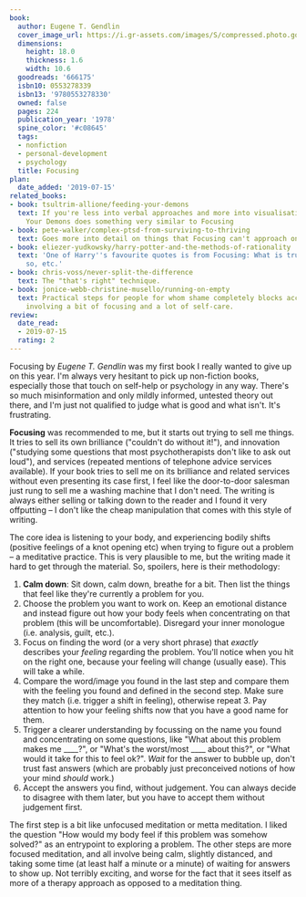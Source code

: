 ```yaml
---
book:
  author: Eugene T. Gendlin
  cover_image_url: https://i.gr-assets.com/images/S/compressed.photo.goodreads.com/books/1390966073l/666175.jpg
  dimensions:
    height: 18.0
    thickness: 1.6
    width: 10.6
  goodreads: '666175'
  isbn10: 0553278339
  isbn13: '9780553278330'
  owned: false
  pages: 224
  publication_year: '1978'
  spine_color: '#c08645'
  tags:
  - nonfiction
  - personal-development
  - psychology
  title: Focusing
plan:
  date_added: '2019-07-15'
related_books:
- book: tsultrim-allione/feeding-your-demons
  text: If you're less into verbal approaches and more into visualisation, Feeding
    Your Demons does something very similar to Focusing
- book: pete-walker/complex-ptsd-from-surviving-to-thriving
  text: Goes more into detail on things that Focusing can't approach on its own.
- book: eliezer-yudkowsky/harry-potter-and-the-methods-of-rationality
  text: 'One of Harry''s favourite quotes is from Focusing: What is true is already
    so, etc.'
- book: chris-voss/never-split-the-difference
  text: The "that's right" technique.
- book: jonice-webb-christine-musello/running-on-empty
  text: Practical steps for people for whom shame completely blocks access to emotions,
    involving a bit of focusing and a lot of self-care.
review:
  date_read:
  - 2019-07-15
  rating: 2
---
```


Focusing by *Eugene T. Gendlin* was my first book I really wanted to give up on this year. I'm always very hesitant to
pick up non-fiction books, especially those that touch on self-help or psychology in any way. There's so much
misinformation and only mildly informed, untested theory out there, and I'm just not qualified to judge what is good and
what isn't. It's frustrating.

**Focusing** was recommended to me, but it starts out trying to sell me things. It tries to sell its own brilliance
("couldn't do without it!"), and innovation ("studying some questions that most psychotherapists don't like to ask out
loud"), and services (repeated mentions of telephone advice services available). If your book tries to sell me on its
brilliance and related services without even presenting its case first, I feel like the door-to-door salesman just rung
to sell me a washing machine that I don't need. The writing is always either selling or talking down to the reader and I
found it very offputting – I don't like the cheap manipulation that comes with this style of writing.

The core idea is listening to your body, and experiencing bodily shifts (positive feelings of a knot opening etc) when
trying to figure out a problem – a meditative practice. This is very plausible to me, but the writing made it
hard to get through the material. So, spoilers, here is their methodology:

1. **Calm down**: Sit down, calm down, breathe for a bit. Then list the things that feel like they're currently a
   problem for you.
2. Choose the problem you want to work on. Keep an emotional distance and instead figure out how your body feels when
   concentrating on that problem (this will be uncomfortable). Disregard your inner monologue (i.e. analysis, guilt,
   etc.).
3. Focus on finding the word (or a very short phrase) that *exactly* describes your *feeling* regarding the
   problem. You'll notice when you hit on the right one, because your feeling will change (usually ease). This will take
   a while.
4. Compare the word/image you found in the last step and compare them with the feeling you found and defined in the
   second step. Make sure they match (i.e. trigger a shift in feeling), otherwise repeat 3. Pay attention to how your
   feeling shifts now that you have a good name for them.
5. Trigger a clearer understanding by focussing on the name you found and concentrating on some questions, like "What
   about this problem makes me ____?", or "What's the worst/most ____ about this?", or "What would it take for this to
   feel ok?". *Wait* for the answer to bubble up, don't trust fast answers (which are probably just preconceived notions
   of how your mind *should* work.)
6. Accept the answers you find, without judgement. You can always decide to disagree with them later, but you have to
   accept them without judgement first.

The first step is a bit like unfocused meditation or metta meditation. I liked the question "How would my body
feel if this problem was somehow solved?" as an entrypoint to exploring a problem. The other steps are more focused
meditation, and all involve being calm, slightly distanced, and taking some time (at least half a minute or a minute) of
waiting for answers to show up. Not terribly exciting, and worse for the fact that it sees itself as more of a therapy
approach as opposed to a meditation thing.
